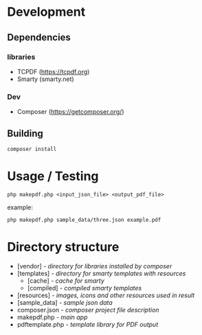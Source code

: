 # Development
## Dependencies
### libraries
* TCPDF (https://tcpdf.org)
* Smarty (smarty.net)

### Dev
* Composer (https://getcomposer.org/)

## Building
`composer install`

# Usage / Testing
`php makepdf.php <input_json_file> <output_pdf_file>`

example:

`php makepdf.php sample_data/three.json example.pdf`

# Directory structure
* [vendor] *- directory for libraries installed by composer*
* [templates] *- directory for smarty templates with resources*
  * [cache] *- cache for smarty*
  * [compiled] *- compiled smarty templates*
* [resources] *- images, icons and other resources used in result*
* [sample_data] *- sample json data*
* composer.json *- composer project file description*
* makepdf.php *- main app*
* pdftemplate.php *- template library for PDF output*
